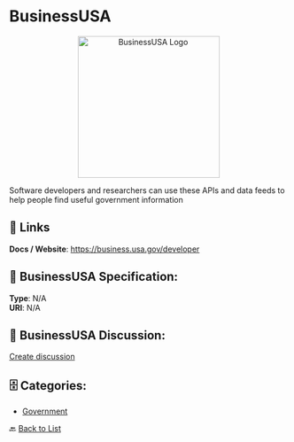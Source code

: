 # BusinessUSA
<p align="center">
    <img width="256" src="https://raw.githubusercontent.com/apis-list/apis-list/main/apis/businessusa/logo_256x256.png" alt="BusinessUSA Logo"/>
</p>

Software developers and researchers can use these APIs and data feeds to help people find useful government information

##  🔗 Links
**Docs / Website**: https://business.usa.gov/developer

## 🧬 BusinessUSA Specification:
**Type**: N/A  
**URI**: N/A

## 💬 BusinessUSA Discussion:
[Create discussion](https://github.com/apis-list/apis-list/discussions/new)

## 🗄️ Categories:
- [Government](https://github.com/apis-list/apis-list#government-)




🔙 [Back to List](https://github.com/apis-list/apis-list)
